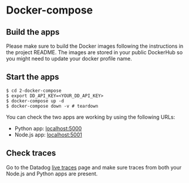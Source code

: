 # Docker-compose

## Build the apps

Please make sure to build the Docker images following the instructions in the project README. The images are stored in your public DockerHub so you might need to update your docker profile name.

## Start the apps
```shell
$ cd 2-docker-compose
$ export DD_API_KEY=<YOUR_DD_API_KEY>
$ docker-compose up -d
$ docker-compose down -v # teardown
```

You can check the two apps are working by using the following URLs:
* Python app: [localhost:5000](http://localhost:5000/)
* Node.js app: [localhost:5001](http://localhost:5001/)

## Check traces
Go to the Datadog [live traces](https://app.datadoghq.com/apm/traces) page and make sure traces from both your Node.js and Python apps are present.